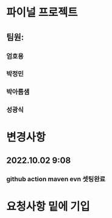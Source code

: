 # 파이널 프로젝트

## 팀원:
###  엄호용
###  박정민
###  박아름샘
###  성광식


# 변경사항
## 2022.10.02 9:08 
### github action maven evn 셋팅완료

# 요청사항 밑에 기입 

